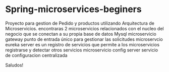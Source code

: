 # Spring-microservices-beginers

Proyecto para gestion de Pedido y productos utilizando Arquitectura de Microservicios.
encontraras 2 microservicios relacionados con el nucleo del negocio que se conectan a su propia base de datos Mysql
microservicio gateway punto de entrada único para gestionar las solicitudes 
microservcio eureka server  es un registro de servicios que permite a los microservicios registrarse y detectar otros servicios
microservicio config server  servicio de configuracion centralizada

Saludos!
